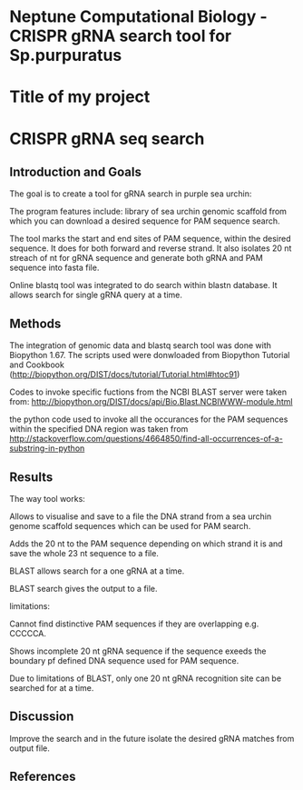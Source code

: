 # Neptune Computational Biology - CRISPR gRNA search tool for Sp.purpuratus 

# Title of my project
# CRISPR gRNA seq search

## Introduction and Goals

The goal is to create a tool for gRNA search in purple sea urchin: 

The program features include: library of sea urchin genomic scaffold from which you can download a desired sequence for PAM sequence search.

The tool marks the start and end sites of PAM sequence, within the desired sequence. It does for both forward and reverse strand. It also isolates 20 nt streach of nt for gRNA sequence and generate both gRNA and PAM sequence into fasta file.

Online blastq tool was integrated to do search within blastn database. It allows search for single gRNA query at a time.

## Methods

The integration of genomic data and blastq search tool was done with Biopython 1.67. The scripts used were donwloaded from Biopython Tutorial and Cookbook (http://biopython.org/DIST/docs/tutorial/Tutorial.html#htoc91)

Codes to invoke specific fuctions from the NCBI BLAST server were taken from: http://biopython.org/DIST/docs/api/Bio.Blast.NCBIWWW-module.html

the python code used to invoke all the occurances for the PAM sequences within the specified DNA region was taken from http://stackoverflow.com/questions/4664850/find-all-occurrences-of-a-substring-in-python

## Results

The way tool works:

Allows to visualise and save to a file the DNA strand from a sea urchin genome scaffold sequences which can be used for PAM search.

Adds the 20 nt to the PAM sequence depending on which strand it is and save the whole 23 nt sequence to a file.

BLAST allows search for a one gRNA at a time.

BLAST search gives the output to a file.


limitations: 

Cannot find distinctive PAM sequences if they are overlapping e.g. CCCCCA.

Shows incomplete 20 nt gRNA sequence if the sequence exeeds the boundary pf defined DNA sequence used for PAM sequence.

Due to limitations of BLAST, only one 20 nt gRNA recognition site can be searched for at a time.

## Discussion

Improve the search and in the future isolate the desired gRNA matches from output file.

## References


